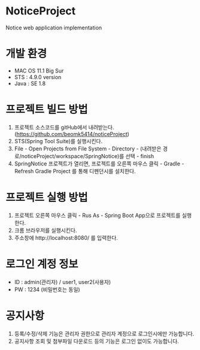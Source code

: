 # NoticeProject
Notice web application implementation

# 개발 환경
- MAC OS 11.1 Big Sur
- STS : 4.9.0 version
- Java : SE 1.8

# 프로젝트 빌드 방법
1. 프로젝트 소스코드를 gitHub에서 내려받는다. (https://github.com/beomk5414/noticeProject)
2. STS(Spring Tool Suite)를 실행시킨다. 
3. File - Open Projects from File System - Directory - (내려받은 경로/noticeProject/workspace/SpringNotice)를 선택 - finish
4. SpringNotice 프로젝트가 열리면, 프로젝트를 오른쪽 마우스 클릭 - Gradle - Refresh Gradle Project 를 통해 디펜던시를 설치한다.

# 프로젝트 실행 방법
1. 프로젝트 오른쪽 마우스 클릭 - Rus As - Spring Boot App으로 프로젝트를 실행한다.
2. 크롬 브라우저를 실행시킨다. 
3. 주소창에 http://localhost:8080/ 를 입력한다.

# 로그인 계정 정보
- ID : admin(관리자) / user1, user2(사용자)
- PW : 1234 (비밀번호는 동일)

# 공지사항 
1. 등록/수정/삭제 기능은 관리자 권한으로 관리자 계정으로 로그인시에만 가능합니다.
2. 공지사항 조회 및 첨부파일 다운로드 등의 기능은 로그인 없이도 가능합니다.

